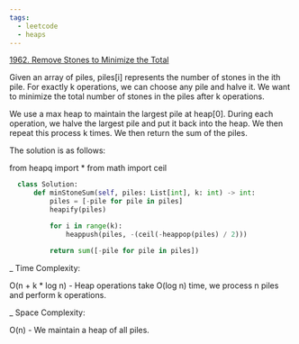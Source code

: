 ```yaml
---
tags:
  - leetcode
  - heaps
---
```


<a href="https://leetcode.com/problems/remove-stones-to-minimize-the-total/">
1962. Remove Stones to Minimize the Total</a>

Given an array of piles, piles[i] represents the number of stones in the ith
pile. For exactly k operations, we can choose any pile and halve it. We want to
minimize the total number of stones in the piles after k operations.

We use a max heap to maintain the largest pile at heap[0]. During each
operation, we halve the largest pile and put it back into the heap. We then
repeat this process k times. We then return the sum of the piles.

The solution is as follows:

from heapq import \* from math import ceil

```python
  class Solution:
      def minStoneSum(self, piles: List[int], k: int) -> int:
          piles = [-pile for pile in piles]
          heapify(piles)

          for i in range(k):
              heappush(piles, -(ceil(-heappop(piles) / 2)))

          return sum([-pile for pile in piles])
```

\_ Time Complexity:

O(n + k \* log n) - Heap operations take O(log n) time, we process n piles and
perform k operations.

\_ Space Complexity:

O(n) - We maintain a heap of all piles.

